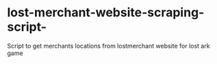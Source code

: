 # lost-merchant-website-scraping-script-
Script to get merchants locations from lostmerchant website for lost ark game 
